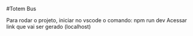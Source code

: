 #Totem Bus

Para rodar o projeto, iniciar no vscode o comando: npm run dev
Acessar link que vai ser gerado (localhost)